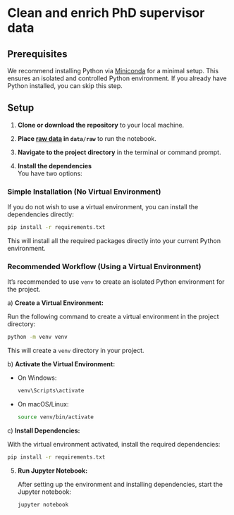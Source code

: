 # Clean and enrich PhD supervisor data

## Prerequisites

We recommend installing Python via [Miniconda](https://docs.conda.io/en/latest/miniconda.html) for a minimal setup. This ensures an isolated and controlled Python environment. If you already have Python installed, you can skip this step.

## Setup

1. **Clone or download the repository** to your local machine.

2. **Place [raw data](data/raw/README.md) in `data/raw`** to run the notebook.

3. **Navigate to the project directory** in the terminal or command prompt.

4. **Install the dependencies**  
   You have two options:

### Simple Installation (No Virtual Environment)
   If you do not wish to use a virtual environment, you can install the dependencies directly:
   
   ```bash
   pip install -r requirements.txt
   ```

   This will install all the required packages directly into your current Python environment.

### Recommended Workflow (Using a Virtual Environment)
   It’s recommended to use `venv` to create an isolated Python environment for the project.

   a) **Create a Virtual Environment:**

   Run the following command to create a virtual environment in the project directory:
   
   ```bash
   python -m venv venv
   ```

   This will create a `venv` directory in your project.

   b) **Activate the Virtual Environment:**

   - On Windows:
   
     ```bash
     venv\Scripts\activate
     ```

   - On macOS/Linux:
   
     ```bash
     source venv/bin/activate
     ```

   c) **Install Dependencies:**

   With the virtual environment activated, install the required dependencies:
   
   ```bash
   pip install -r requirements.txt
   ```

5. **Run Jupyter Notebook:**

   After setting up the environment and installing dependencies, start the Jupyter notebook:
   
   ```bash
   jupyter notebook
   ```